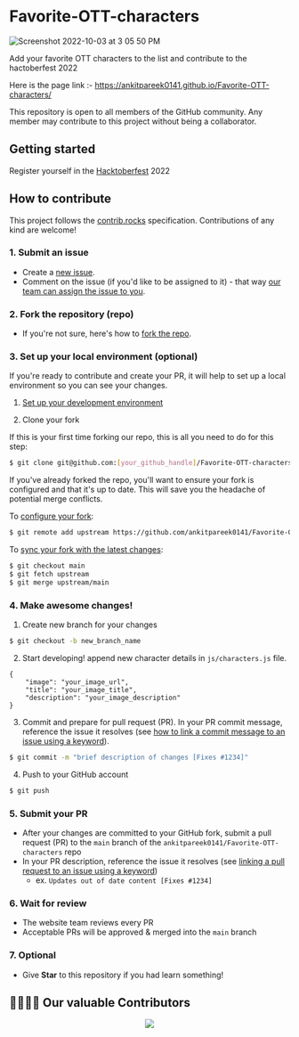 # Favorite-OTT-characters
![Screenshot 2022-10-03 at 3 05 50 PM](https://user-images.githubusercontent.com/68502136/193546635-a20aa437-9699-4348-bb05-8a0a3d68e264.png)

Add your favorite OTT characters to the list and contribute to the hactoberfest 2022

Here is the page link :- https://ankitpareek0141.github.io/Favorite-OTT-characters/

This repository is open to all members of the GitHub community. Any member may contribute to this project without being a collaborator.


## Getting started
Register yourself in the [Hacktoberfest](https://hacktoberfest.com/) 2022 

## How to contribute

This project follows the [contrib.rocks](https://contrib.rocks/) specification. Contributions of any kind are welcome!

### 1. Submit an issue

- Create a [new issue](https://github.com/ankitpareek0141/Favorite-OTT-characters/issues/new/choose).
- Comment on the issue (if you'd like to be assigned to it) - that way [our team can assign the issue to you](https://github.blog/2019-06-25-assign-issues-to-issue-commenters/).

### 2. Fork the repository (repo)

- If you're not sure, here's how to [fork the repo](https://help.github.com/en/articles/fork-a-repo).

### 3. Set up your local environment (optional)

If you're ready to contribute and create your PR, it will help to set up a local environment so you can see your changes.

1. [Set up your development environment](https://www.gatsbyjs.com/docs/tutorial/part-zero/)

2. Clone your fork

If this is your first time forking our repo, this is all you need to do for this step:

```sh
$ git clone git@github.com:[your_github_handle]/Favorite-OTT-characters.git && cd Favorite-OTT-characters
```

If you've already forked the repo, you'll want to ensure your fork is configured and that it's up to date. This will save you the headache of potential merge conflicts.

To [configure your fork](https://docs.github.com/en/github/collaborating-with-issues-and-pull-requests/configuring-a-remote-for-a-fork):

```sh
$ git remote add upstream https://github.com/ankitpareek0141/Favorite-OTT-characters.git
```

To [sync your fork with the latest changes](https://docs.github.com/en/github/collaborating-with-issues-and-pull-requests/syncing-a-fork):

```sh
$ git checkout main
$ git fetch upstream
$ git merge upstream/main
```

### 4. Make awesome changes!

1. Create new branch for your changes

```sh
$ git checkout -b new_branch_name
```

2. Start developing! append new character details in `js/characters.js` file.
```
{
    "image": "your_image_url",
    "title": "your_image_title",
    "description": "your_image_description"
}
``` 

3. Commit and prepare for pull request (PR). In your PR commit message, reference the issue it resolves (see [how to link a commit message to an issue using a keyword](https://docs.github.com/en/free-pro-team@latest/github/managing-your-work-on-github/linking-a-pull-request-to-an-issue#linking-a-pull-request-to-an-issue-using-a-keyword)).

```sh
$ git commit -m "brief description of changes [Fixes #1234]"
```

4. Push to your GitHub account

```sh
$ git push
```

### 5. Submit your PR

- After your changes are committed to your GitHub fork, submit a pull request (PR) to the `main` branch of the `ankitpareek0141/Favorite-OTT-characters` repo
- In your PR description, reference the issue it resolves (see [linking a pull request to an issue using a keyword](https://docs.github.com/en/free-pro-team@latest/github/managing-your-work-on-github/linking-a-pull-request-to-an-issue#linking-a-pull-request-to-an-issue-using-a-keyword))
  - ex. `Updates out of date content [Fixes #1234]`

### 6. Wait for review

- The website team reviews every PR
- Acceptable PRs will be approved & merged into the `main` branch

### 7. Optional
- Give __Star__ to this repository if you had learn something!


## 👩‍💻👨‍💻 Our valuable Contributors

<p align="center">
<a href="https://github.com/ankitpareek0141/Favorite-OTT-characters/graphs/contributors">
  <img src="https://contrib.rocks/image?repo=ankitpareek0141/Favorite-OTT-characters" />
</a></p>
